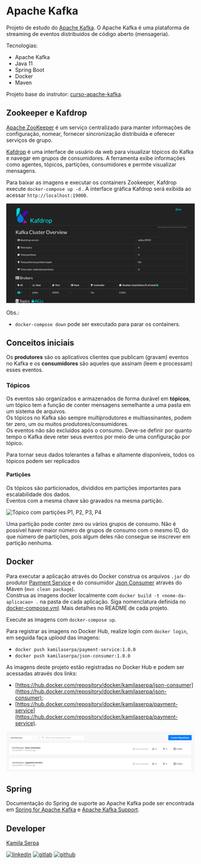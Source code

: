 # Apache Kafka

Projeto de estudo do [Apache Kafka](http://kafka.apache.org). O Apache Kafka é uma plataforma de streaming de eventos distribuídos de código aberto (mensageria).

Tecnologias:
 - Apache Kafka
 - Java 11
 - Spring Boot
 - Docker
 - Maven

Projeto base do instrutor: [curso-apache-kafka](https://github.com/ValdirCezar/curso-apache-kafka).

## Zookeeper e Kafdrop

[Apache ZooKeeper](http://zookeeper.apache.org/) é um serviço centralizado para manter informações de configuração, nomear, fornecer sincronização distribuída e oferecer serviços de grupo.

[Kafdrop](https://github.com/obsidiandynamics/kafdrop) é uma interface de usuário da web para visualizar tópicos do Kafka e navegar em grupos de consumidores. A ferramenta exibe informações como agentes, tópicos, partições, consumidores e permite visualizar mensagens.

Para baixar as imagens e executar os containers Zookeeper, Kafdrop execute `docker-compose up -d` .
A interface gráfica Kafdrop será exibida ao acessar `http://localhost:19000`.

![Kafdrop interface](_images/kafdrop.png)

Obs.:
 - `docker-compose down` pode ser executado para parar os containers.

## Conceitos iniciais

Os **produtores** são os aplicativos clientes que publicam (gravam) eventos no Kafka e os **consumidores** são aqueles que assinam (leem e processam) esses eventos.

### Tópicos

Os eventos são organizados e armazenados de forma durável em **tópicos**, um tópico tem a função de conter mensagens semelhante a uma pasta em um sistema de arquivos.<br>
Os tópicos no Kafka são sempre multiprodutores e multiassinantes, podem ter zero, um ou muitos produtores/consumidores.<br>
Os eventos não são excluídos após o consumo. Deve-se definir por quanto tempo o Kafka deve reter seus eventos por meio de uma configuração por tópico.

Para tornar seus dados tolerantes a falhas e altamente disponíveis, todos os tópicos podem ser replicados 

#### Partições

Os tópicos são particionados, divididos em partições importantes para escalabilidade dos dados.<br>
Eventos com a mesma chave são gravados na mesma partição.

![Tópico com partições P1, P2, P3, P4](https://kafka.apache.org/images/streams-and-tables-p1_p4.png)

Uma partição pode conter zero ou vários grupos de consumo.
Não é possível haver maior número de grupos de consumo com o mesmo ID, do que número de partições, pois algum deles não consegue se inscrever em partição nenhuma.

## Docker

Para executar a aplicação através do Docker construa os arquivos `.jar` do produtor [Payment Service](paymentservice_app) e do consumidor [Json Consumer](jsonconsumer_app) através do Maven (`mvn clean package`). <br>
Construa as imagens docker localmente com `docker build -t <nome-da-aplicacao> .` na pasta de cada aplicação. Siga nomenclatura definida no [docker-compose.yml](docker-compose.yml). Mais detalhes no README de cada projeto.

Execute as imagens com `docker-compose up`.

Para registrar as imagens no Docker Hub, realize login com `docker login`, em seguida faça _upload_ das imagens:
 - `docker push kamilaserpa/payment-service:1.0.0`
 - `docker push kamilaserpa/json-consumer:1.0.0`

As imagens deste projeto estão registradas no Docker Hub e podem ser acessadas através dos links: 
 - [https://hub.docker.com/repository/docker/kamilaserpa/json-consumer](https://hub.docker.com/repository/docker/kamilaserpa/json-consumer);
 - [https://hub.docker.com/repository/docker/kamilaserpa/payment-service](https://hub.docker.com/repository/docker/kamilaserpa/payment-service). 

![Docker Hub](_images/docker-hub-images.png)

## Spring
Documentação do Spring de suporte ao Apache Kafka pode ser encontrada em [Spring for Apache Kafka](https://spring.io/projects/spring-kafka) e [Apache Kafka Support](https://docs.spring.io/spring-boot/docs/current/reference/html/messaging.html#messaging.kafka).

## Developer

[Kamila Serpa](https://kamilaserpa.github.io)

[1]: https://www.linkedin.com/in/kamila-serpa/
[2]: https://gitlab.com/java-kamila
[3]: https://github.com/kamilaserpa

[![linkedin](https://img.shields.io/badge/LinkedIn-0077B5?style=for-the-badge&logo=linkedin&logoColor=white)][1]
[![gitlab](https://img.shields.io/badge/GitLab-330F63?style=for-the-badge&logo=gitlab&logoColor=white)][2]
[![github](https://img.shields.io/badge/GitHub-100000?style=for-the-badge&logo=github&logoColor=white)][3]
